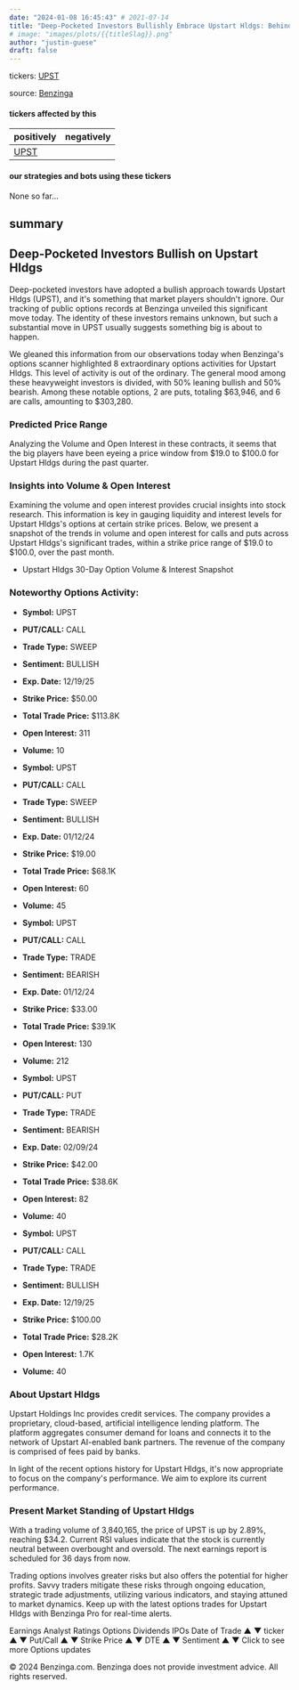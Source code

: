```yaml
---
date: "2024-01-08 16:45:43" # 2021-07-14
title: "Deep-Pocketed Investors Bullishly Embrace Upstart Hldgs: Behind the Scenes of Latest Options Trends"
# image: "images/plots/{{titleSlag}}.png"
author: "justin-guese"
draft: false
---
```

tickers: <a href='https://finance.yahoo.com/quote/UPST' target='_blank'>UPST</a> 

source: <a href='https://www.benzinga.com/markets/options/24/01/36538453/behind-the-scenes-of-upstart-hldgss-latest-options-trends' target='_blank'>Benzinga</a>

#### tickers affected by this

| positively | negatively |
|------------|------------
| <a href='https://finance.yahoo.com/quote/UPST' target='_blank'>UPST</a> |  |

#### our strategies and bots using these tickers

None so far...

## summary

## Deep-Pocketed Investors Bullish on Upstart Hldgs

Deep-pocketed investors have adopted a bullish approach towards Upstart Hldgs (UPST), and it's something that market players shouldn't ignore. Our tracking of public options records at Benzinga unveiled this significant move today. The identity of these investors remains unknown, but such a substantial move in UPST usually suggests something big is about to happen.

We gleaned this information from our observations today when Benzinga's options scanner highlighted 8 extraordinary options activities for Upstart Hldgs. This level of activity is out of the ordinary. The general mood among these heavyweight investors is divided, with 50% leaning bullish and 50% bearish. Among these notable options, 2 are puts, totaling $63,946, and 6 are calls, amounting to $303,280.

### Predicted Price Range

Analyzing the Volume and Open Interest in these contracts, it seems that the big players have been eyeing a price window from $19.0 to $100.0 for Upstart Hldgs during the past quarter.

### Insights into Volume & Open Interest

Examining the volume and open interest provides crucial insights into stock research. This information is key in gauging liquidity and interest levels for Upstart Hldgs's options at certain strike prices. Below, we present a snapshot of the trends in volume and open interest for calls and puts across Upstart Hldgs's significant trades, within a strike price range of $19.0 to $100.0, over the past month.

* Upstart Hldgs 30-Day Option Volume & Interest Snapshot

### Noteworthy Options Activity:

- **Symbol:** UPST
- **PUT/CALL:** CALL
- **Trade Type:** SWEEP
- **Sentiment:** BULLISH
- **Exp. Date:** 12/19/25
- **Strike Price:** $50.00
- **Total Trade Price:** $113.8K
- **Open Interest:** 311
- **Volume:** 10

- **Symbol:** UPST
- **PUT/CALL:** CALL
- **Trade Type:** SWEEP
- **Sentiment:** BULLISH
- **Exp. Date:** 01/12/24
- **Strike Price:** $19.00
- **Total Trade Price:** $68.1K
- **Open Interest:** 60
- **Volume:** 45

- **Symbol:** UPST
- **PUT/CALL:** CALL
- **Trade Type:** TRADE
- **Sentiment:** BEARISH
- **Exp. Date:** 01/12/24
- **Strike Price:** $33.00
- **Total Trade Price:** $39.1K
- **Open Interest:** 130
- **Volume:** 212

- **Symbol:** UPST
- **PUT/CALL:** PUT
- **Trade Type:** TRADE
- **Sentiment:** BEARISH
- **Exp. Date:** 02/09/24
- **Strike Price:** $42.00
- **Total Trade Price:** $38.6K
- **Open Interest:** 82
- **Volume:** 40

- **Symbol:** UPST
- **PUT/CALL:** CALL
- **Trade Type:** TRADE
- **Sentiment:** BULLISH
- **Exp. Date:** 12/19/25
- **Strike Price:** $100.00
- **Total Trade Price:** $28.2K
- **Open Interest:** 1.7K
- **Volume:** 40

### About Upstart Hldgs

Upstart Holdings Inc provides credit services. The company provides a proprietary, cloud-based, artificial intelligence lending platform. The platform aggregates consumer demand for loans and connects it to the network of Upstart AI-enabled bank partners. The revenue of the company is comprised of fees paid by banks.

In light of the recent options history for Upstart Hldgs, it's now appropriate to focus on the company's performance. We aim to explore its current performance.

### Present Market Standing of Upstart Hldgs

With a trading volume of 3,840,165, the price of UPST is up by 2.89%, reaching $34.2. Current RSI values indicate that the stock is currently neutral between overbought and oversold. The next earnings report is scheduled for 36 days from now.

Trading options involves greater risks but also offers the potential for higher profits. Savvy traders mitigate these risks through ongoing education, strategic trade adjustments, utilizing various indicators, and staying attuned to market dynamics. Keep up with the latest options trades for Upstart Hldgs with Benzinga Pro for real-time alerts.

Earnings Analyst Ratings Options Dividends IPOs
Date of Trade	▲	▼	ticker	▲	▼	Put/Call	 ▲	▼	Strike Price	 ▲	▼	DTE	 ▲	▼	Sentiment	 ▲	▼	Click to see more Options updates

© 2024 Benzinga.com. Benzinga does not provide investment advice. All rights reserved.